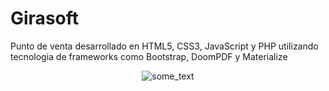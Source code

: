 # Girasoft
Punto de venta desarrollado en HTML5, CSS3, JavaScript y PHP utilizando tecnologia de frameworks como Bootstrap, DoomPDF y Materialize
<center><img src="http://fotos.subefotos.com/0272246e0c004bc7a7a0db7233f7da48o.png" alt="some_text"></center
